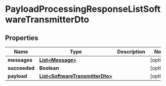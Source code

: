 

# PayloadProcessingResponseListSoftwareTransmitterDto


## Properties

| Name | Type | Description | Notes |
|------------ | ------------- | ------------- | -------------|
|**messages** | [**List&lt;Message&gt;**](Message.md) |  |  [optional] |
|**succeeded** | **Boolean** |  |  [optional] |
|**payload** | [**List&lt;SoftwareTransmitterDto&gt;**](SoftwareTransmitterDto.md) |  |  [optional] |



